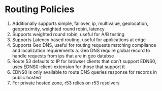 # Routing Policies
1. Additionally supports simple, failover, ip, multivalue, geolocation, geoproximity, weighted round robin, latency
2. Supports weighted round robin, useful for A/B testing
3. Supports Latency based routing, useful for applications at edge
4. Supports Geo DNS, useful for routing requests matching compliance and localization requirements 
    a. Geo DNS require global record to handle requests from ips that are in geo databse
5. Route 53 defaults to IP for browser clients that don’t support EDNS0, uses EDNS0-client-extension  for those that support it
6. EDNS0 is only available to route DNS queries response for records in public hosted 
7. For private hosted zone, r53 relies on r53 resolvers